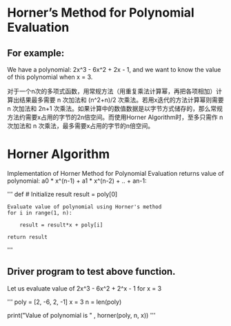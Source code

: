 # Horner’s Method for Polynomial Evaluation
## For example:
We have a polynomial: 2x^3 - 6x^2 + 2x - 1, and we want to know the value of this polynomial when x = 3.


对于一个n次的多项式函数，用常规方法（用重复乘法计算幂，再把各项相加）计算出结果最多需要 n 次加法和 (n^2+n)/2 次乘法。若用x迭代的方法计算幂则需要 n 次加法和 2n+1 次乘法。如果计算中的数值数据是以字节方式储存的，那么常规方法约需要x占用的字节的2n倍空间。而使用Horner Algorithm时，至多只需作 n 次加法和 n 次乘法，最多需要x占用的字节的n倍空间。

# Horner Algorithm
Implementation of Horner Method for Polynomial Evaluation
returns value of polynomial: a0 * x^(n-1) + a1 * x^(n-2) + .. + an-1: 

'''
def 
    # Initialize result
    result = poly[0] 
  
    Evaluate value of polynomial using Horner's method
    for i in range(1, n):
 
        result = result*x + poly[i]
  
    return result
'''

## Driver program to test above function.
 
Let us evaluate value of 2x^3 - 6x^2 + 2^x - 1 for x = 3

'''
poly = [2, -6, 2, -1]
x = 3
n = len(poly)
 
print("Value of polynomial is " , horner(poly, n, x))
'''

